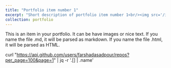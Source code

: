 ```yaml
---
title: "Portfolio item number 1"
excerpt: "Short description of portfolio item number 1<br/><img src='/images/500x300.png'>"
collection: portfolio
---
```


This is an item in your portfolio. It can be have images or nice text. If you name the file .md, it will be parsed as markdown. If you name the file .html, it will be parsed as HTML. 

curl "https://api.github.com/users/farshadasadpour/repos?per_page=100&page=1" | jq -r '.[] | .name'

